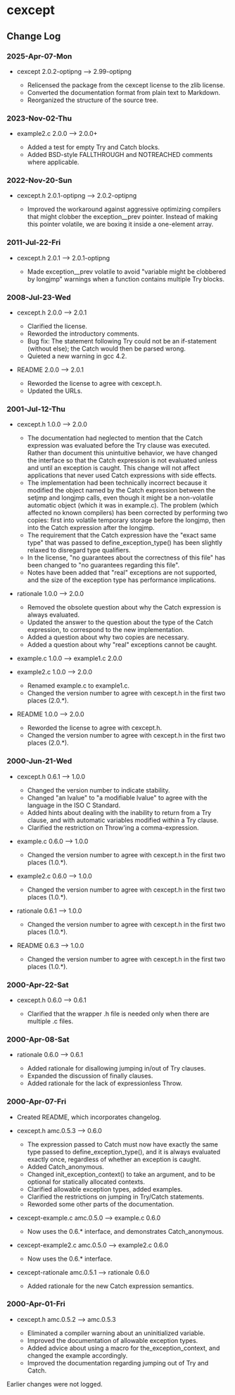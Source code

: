 # cexcept

## Change Log

### 2025-Apr-07-Mon

 - cexcept 2.0.2-optipng --> 2.99-optipng

    * Relicensed the package from the cexcept license to the zlib license.
    * Converted the documentation format from plain text to Markdown.
    * Reorganized the structure of the source tree.

### 2023-Nov-02-Thu

 - example2.c 2.0.0 --> 2.0.0+

    * Added a test for empty Try and Catch blocks.
    * Added BSD-style FALLTHROUGH and NOTREACHED comments where applicable.

### 2022-Nov-20-Sun

 - cexcept.h 2.0.1-optipng --> 2.0.2-optipng

    * Improved the workaround against aggressive optimizing compilers
      that might clobber the exception__prev pointer. Instead of making
      this pointer volatile, we are boxing it inside a one-element array.

### 2011-Jul-22-Fri

 - cexcept.h 2.0.1 --> 2.0.1-optipng

    * Made exception__prev volatile to avoid "variable might be clobbered
      by longjmp" warnings when a function contains multiple Try blocks.

### 2008-Jul-23-Wed

 - cexcept.h 2.0.0 --> 2.0.1

    * Clarified the license.
    * Reworded the introductory comments.
    * Bug fix:  The statement following Try could not be an if-statement
      (without else); the Catch would then be parsed wrong.
    * Quieted a new warning in gcc 4.2.

 - README 2.0.0 --> 2.0.1

    * Reworded the license to agree with cexcept.h.
    * Updated the URLs.

### 2001-Jul-12-Thu

 - cexcept.h 1.0.0 --> 2.0.0

    * The documentation had neglected to mention that the Catch
      expression was evaluated before the Try clause was executed.
      Rather than document this unintuitive behavior, we have changed
      the interface so that the Catch expression is not evaluated unless
      and until an exception is caught.  This change will not affect
      applications that never used Catch expressions with side effects.
    * The implementation had been technically incorrect because it
      modified the object named by the Catch expression between the
      setjmp and longjmp calls, even though it might be a non-volatile
      automatic object (which it was in example.c).  The problem (which
      affected no known compilers) has been corrected by performing two
      copies: first into volatile temporary storage before the longjmp,
      then into the Catch expression after the longjmp.
    * The requirement that the Catch expression have the "exact same
      type" that was passed to define_exception_type() has been slightly
      relaxed to disregard type qualifiers.
    * In the license, "no guarantees about the correctness of this file"
      has been changed to "no guarantees regarding this file".
    * Notes have been added that "real" exceptions are not supported, and
      the size of the exception type has performance implications.

 - rationale 1.0.0 --> 2.0.0

    * Removed the obsolete question about why the Catch expression is
      always evaluated.
    * Updated the answer to the question about the type of the Catch
      expression, to correspond to the new implementation.
    * Added a question about why two copies are necessary.
    * Added a question about why "real" exceptions cannot be caught.

 - example.c 1.0.0 --> example1.c 2.0.0

 - example2.c 1.0.0 --> 2.0.0

    * Renamed example.c to example1.c.
    * Changed the version number to agree with cexcept.h in the first
      two places (2.0.*).

 - README 1.0.0 --> 2.0.0

    * Reworded the license to agree with cexcept.h.
    * Changed the version number to agree with cexcept.h in the first
      two places (2.0.*).

### 2000-Jun-21-Wed

 - cexcept.h 0.6.1 --> 1.0.0

    * Changed the version number to indicate stability.
    * Changed "an lvalue" to "a modifiable lvalue" to agree with the
      language in the ISO C Standard.
    * Added hints about dealing with the inability to return from a Try
      clause, and with automatic variables modified within a Try clause.
    * Clarified the restriction on Throw'ing a comma-expression.

 - example.c 0.6.0 --> 1.0.0

    * Changed the version number to agree with cexcept.h in the first
      two places (1.0.*).

 - example2.c 0.6.0 --> 1.0.0

    * Changed the version number to agree with cexcept.h in the first
      two places (1.0.*).

 - rationale 0.6.1 --> 1.0.0

    * Changed the version number to agree with cexcept.h in the first
      two places (1.0.*).

 - README 0.6.3 --> 1.0.0

    * Changed the version number to agree with cexcept.h in the first
      two places (1.0.*).

### 2000-Apr-22-Sat

 - cexcept.h 0.6.0 --> 0.6.1

    * Clarified that the wrapper .h file is needed only when there are
      multiple .c files.

### 2000-Apr-08-Sat

 - rationale 0.6.0 --> 0.6.1

    * Added rationale for disallowing jumping in/out of Try clauses.
    * Expanded the discussion of finally clauses.
    * Added rationale for the lack of expressionless Throw.

### 2000-Apr-07-Fri

 - Created README, which incorporates changelog.

 - cexcept.h amc.0.5.3 --> 0.6.0

    * The expression passed to Catch must now have exactly the same type
      passed to define_exception_type(), and it is always evaluated
      exactly once, regardless of whether an exception is caught.
    * Added Catch_anonymous.
    * Changed init_exception_context() to take an argument, and to be
      optional for statically allocated contexts.
    * Clarified allowable exception types, added examples.
    * Clarified the restrictions on jumping in Try/Catch statements.
    * Reworded some other parts of the documentation.

 - cexcept-example.c amc.0.5.0 --> example.c 0.6.0

    * Now uses the 0.6.* interface, and demonstrates Catch_anonymous.

 - cexcept-example2.c amc.0.5.0 --> example2.c 0.6.0

    * Now uses the 0.6.* interface.

 - cexcept-rationale amc.0.5.1 --> rationale 0.6.0

    * Added rationale for the new Catch expression semantics.

### 2000-Apr-01-Fri

 - cexcept.h amc.0.5.2 --> amc.0.5.3

    * Eliminated a compiler warning about an uninitialized variable.
    * Improved the documentation of allowable exception types.
    * Added advice about using a macro for the_exception_context, and
      changed the example accordingly.
    * Improved the documentation regarding jumping out of Try and Catch.

Earlier changes were not logged.
